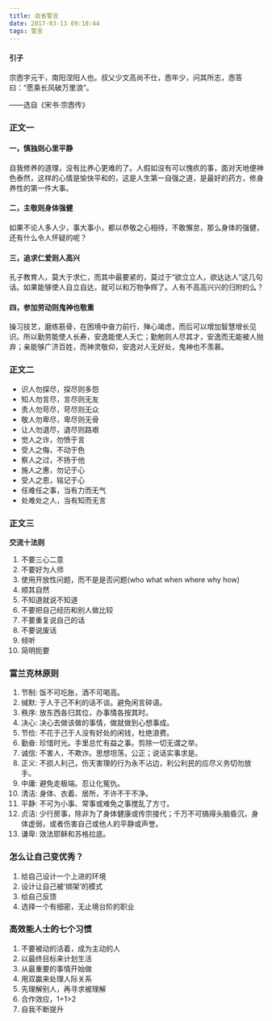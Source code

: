 ```yaml
---
title: 自省警言
date: 2017-03-13 09:18:44
tags: 警言
---
```

#### 引子

宗悫字元干，南阳涅阳人也。叔父少文高尚不仕，悫年少，问其所志，悫答曰：“愿乘长风破万里浪”。

——选自《宋书·宗悫传》

### 正文一

#### 一，慎独则心里平静
自我修养的道理，没有比养心更难的了。人假如没有可以愧疚的事，面对天地便神色泰然，这样的心情是愉快平和的，这是人生第一自强之道，是最好的药方，修身养性的第一件大事。
#### 二，主敬则身体强健
如果不论人多人少，事大事小，都以恭敬之心相待，不敢懈怠，那么身体的强健，还有什么令人怀疑的呢？
#### 三，追求仁爱则人高兴
孔子教育人，莫大于求仁，而其中最要紧的，莫过于“欲立立人，欲达达人”这几句话。如果能够使人自立自达，就可以和万物争辉了。人有不高高兴兴的归附的么？
#### 四，参加劳动则鬼神也敬重
操习技艺，磨练筋骨，在困境中奋力前行，殚心竭虑，而后可以增加智慧增长见识。所以勤劳能使人长寿，安逸能使人夭亡；勤勉则人尽其才，安逸而无能被人抛弃；亲能够广济百姓，而神灵敬仰，安逸对人无好处，鬼神也不羡慕。

### 正文二
- 识人勿探尽，探尽则多怨
- 知人勿言尽，言尽则无友
- 责人勿苛尽，苛尽则无众
- 敬人勿卑尽，卑尽则无骨
- 让人勿退尽，退尽则路艰
- 觉人之诈，勿愤于言
- 受人之侮，不动于色
- 察人之过，不扬于他
- 施人之惠，勿记于心
- 受人之恩，铭记于心
- 任难任之事，当有力而无气
- 处难处之人，当有知而无言

### 正文三

**交流十法则**

1. 不要三心二意
2. 不要好为人师
3. 使用开放性问题，而不是是否问题(who what when where why how)
4. 顺其自然
5. 不知道就说不知道
6. 不要把自己经历和别人做比较
7. 不要重复说自己的话
8. 不要说废话
9. 倾听
10. 简明扼要

### 富兰克林原则

1. 节制: 饭不可吃胀，酒不可喝高。
2. 缄默: 于人于己不利的话不谈。避免闲言碎语。
3. 秩序: 放东西各归其位，办事情各按其时。
4. 决心: 决心去做该做的事情，做就做到心想事成。
5. 节俭: 不花于己于人没有好处的闲钱，杜绝浪费。
6. 勤奋: 珍惜时光。手里总忙有益之事。剪除一切无谓之举。
7. 诚信: 不害人，不欺诈。思想坦荡，公正；说话实事求是。
8. 正义: 不损人利己，伤天害理的行为永不沾边，利公利民的应尽义务切勿放手。
9. 中庸: 避免走极端。忍让化冤仇。
10. 清洁: 身体、衣着、居所，不许不干不净。
11. 平静: 不可为小事、常事或难免之事搅乱了方寸。
12. 贞洁: 少行房事，除非为了身体健康或传宗接代；千万不可搞得头脑昏沉，身体虚弱，或者伤害自己或他人的平静或声誉。
13. 谦卑: 效法耶稣和苏格拉底。

### 怎么让自己变优秀？

1. 给自己设计一个上进的环境
2. 设计让自己被‘绑架’的模式
3. 给自己反馈
4. 选择一个有细密，无止境台阶的职业

### 高效能人士的七个习惯

1. 不要被动的活着，成为主动的人
2. 以最终目标来计划生活
3. 从最重要的事情开始做
4. 用双赢来处理人际关系
5. 先理解别人，再寻求被理解
6. 合作效应，1+1>2
7. 自我不断提升